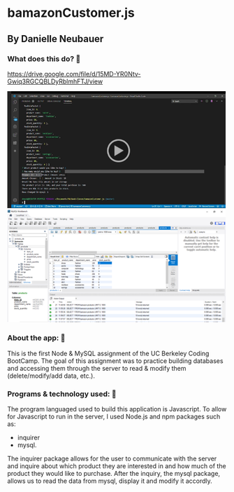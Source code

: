 # bamazonCustomer.js
## By Danielle Neubauer 

### What does this do? :hear_no_evil:

<https://drive.google.com/file/d/15MD-YR0Ntv-Gwiq3RGCQBLDyRblmhFTJ/view>

<img src='/Video of flow/screenshotofvid.png' width=500>
    
<img src="/Video of flow/MySQLscreenshot.png" width=500>


### About the app: :see_no_evil:

This is the first Node & MySQL assignment of the UC Berkeley Coding BootCamp. The goal of this assignment was to practice building databases and accessing them through the server to read & modify them (delete/modify/add data, etc.). 

### Programs & technology used: :speak_no_evil:

The program languaged used to build this application is Javascript. To allow for Javascript to run in the server, I used Node.js and npm packages such as: 

* inquirer 
* mysql. 

The inquirer package allows for the user to communicate with the server and inquire about which product they are interested in and how much of the product they would like to purchase. After the inquiry, the mysql package, allows us to read the data from mysql, display it and modify it accordly. 
